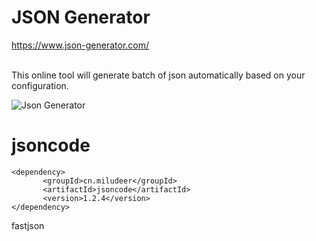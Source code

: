 # JSON Generator
https://www.json-generator.com/

<br>
This online tool will generate batch of json automatically based on your configuration.

![Json Generator](https://github.com/HuangMarco/knowledge-hub/blob/dev/zResources/tools/json/json-generator.jpg)


# jsoncode
```
<dependency>
       <groupId>cn.miludeer</groupId>
       <artifactId>jsoncode</artifactId>
       <version>1.2.4</version>
</dependency>
```


fastjson


